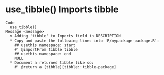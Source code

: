 # use_tibble() Imports tibble

    Code
      use_tibble()
    Message <message>
      v Adding 'tibble' to Imports field in DESCRIPTION
      * Copy and paste the following lines into 'R/mypackage-package.R':
        ## usethis namespace: start
        #' @importFrom tibble tibble
        ## usethis namespace: end
        NULL
      * Document a returned tibble like so:
        #' @return a [tibble][tibble::tibble-package]

